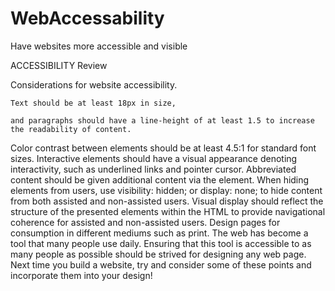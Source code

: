 # WebAccessability
Have websites more accessible and visible



ACCESSIBILITY
Review

Considerations for website accessibility. 

    Text should be at least 18px in size, 
  
    and paragraphs should have a line-height of at least 1.5 to increase the readability of content.
    
Color contrast between elements should be at least 4.5:1 for standard font sizes.
Interactive elements should have a visual appearance denoting interactivity, such as underlined links and pointer cursor.
Abbreviated content should be given additional content via the <abbr> element.
When hiding elements from users, use visibility: hidden; or display: none; to hide content from both assisted and non-assisted users.
Visual display should reflect the structure of the presented elements within the HTML to provide navigational coherence for assisted and non-assisted users.
Design pages for consumption in different mediums such as print.
The web has become a tool that many people use daily. Ensuring that this tool is accessible to as many people as possible should be strived for designing any web page. Next time you build a website, try and consider some of these points and incorporate them into your design!
